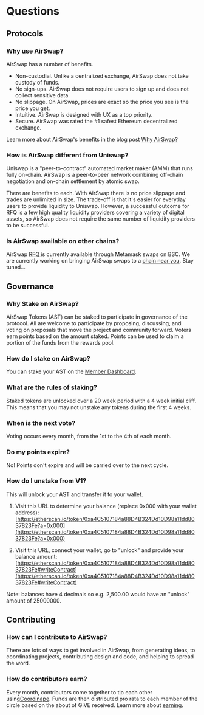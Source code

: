 # Questions

## Protocols

### Why use AirSwap?

AirSwap has a number of benefits.

- Non-custodial. Unlike a centralized exchange, AirSwap does not take custody of funds.
- No sign-ups. AirSwap does not require users to sign up and does not collect sensitive data.
- No slippage. On AirSwap, prices are exact so the price you see is the price you get.
- Intuitive. AirSwap is designed with UX as a top priority.
- Secure. AirSwap was rated the #1 safest Ethereum decentralized exchange.

Learn more about AirSwap's benefits in the blog post [Why AirSwap?](https://medium.com/fluidity/why-airswap-62ff8b4ee81d)

### How is AirSwap different from Uniswap?

Uniswap is a "peer-to-contract" automated market maker (AMM) that runs fully on-chain. AirSwap is a peer-to-peer network combining off-chain negotiation and on-chain settlement by atomic swap.

There are benefits to each. With AirSwap there is no price slippage and trades are unlimited in size. The trade-off is that it's easier for everyday users to provide liquidity to Uniswap. However, a successful outcome for RFQ is a few high quality liquidity providers covering a variety of digital assets, so AirSwap does not require the same number of liquidity providers to be successful.

### Is AirSwap available on other chains?

AirSwap [RFQ ](technology/protocols.md)is currently available through Metamask swaps on BSC. We are currently working on bringing AirSwap swaps to a [chain near you](https://github.com/airswap/airswap-aips/issues/49). Stay tuned...

## Governance

### Why Stake on AirSwap?

AirSwap Tokens (AST) can be staked to participate in governance of the protocol. All are welcome to participate by proposing, discussing, and voting on proposals that move the project and community forward. Voters earn points based on the amount staked. Points can be used to claim a portion of the funds from the rewards pool.

### How do I stake on AirSwap?

You can stake your AST on the [Member Dashboard](https://dao.airswap.eth.limo/).

### What are the rules of staking?

Staked tokens are unlocked over a 20 week period with a 4 week initial cliff. This means that you may not unstake any tokens during the first 4 weeks.

### When is the next vote?

Voting occurs every month, from the 1st to the 4th of each month.

### Do my points expire?

No! Points don't expire and will be carried over to the next cycle.

### How do I unstake from V1?

This will unlock your AST and transfer it to your wallet.

1. Visit this URL to determine your balance (replace 0x000 with your wallet address):
   [https://etherscan.io/token/0xa4C5107184a88D4B324Dd10D98a11dd8037823Fe?a=0x000](https://etherscan.io/token/0xa4C5107184a88D4B324Dd10D98a11dd8037823Fe?a=0x000)

2. Visit this URL, connect your wallet, go to "unlock" and provide your balance amount:
   [https://etherscan.io/token/0xa4C5107184a88D4B324Dd10D98a11dd8037823Fe#writeContract](https://etherscan.io/token/0xa4C5107184a88D4B324Dd10D98a11dd8037823Fe#writeContract)

Note: balances have 4 decimals so e.g. 2,500.00 would have an "unlock" amount of 25000000.

## Contributing

### How can I contribute to AirSwap?

There are lots of ways to get involved in AirSwap, from generating ideas, to coordinating projects, contributing design and code, and helping to spread the word.

### How do contributors earn?

Every month, contributors come together to tip each other using[Coordinape](https://coordinape.com). Funds are then distributed pro rata to each member of the circle based on the about of GIVE received. Learn more about [earning](community/earning.md).
